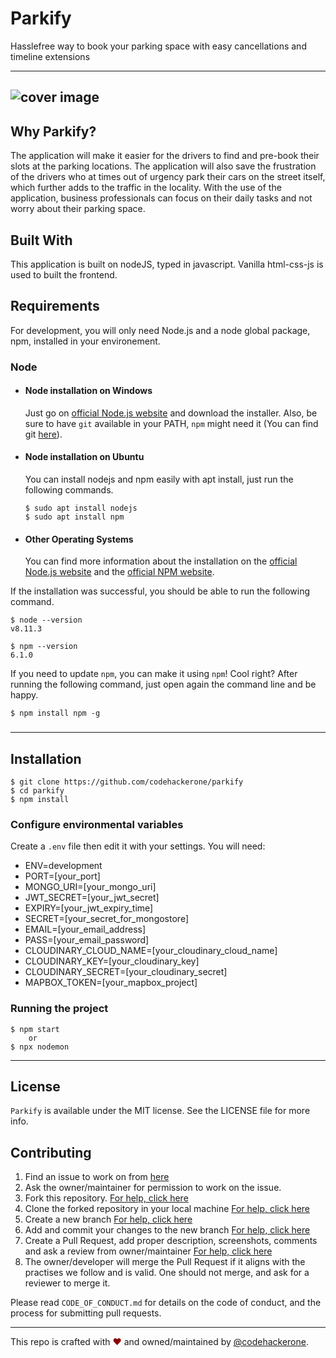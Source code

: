 # Parkify

Hasslefree way to book your parking space with easy cancellations and timeline extensions

---

## ![cover image](https://github.com/Codehackerone/parkify/blob/main/public/img/coverpage.png)

## Why Parkify?

The application will make it easier for the drivers to find and pre-book their slots at the parking locations. The application will also save the frustration of the drivers who at times out of urgency park their cars on the street itself, which further adds to the traffic in the locality. With the use of the application, business professionals can focus on their daily tasks and not worry about their parking space.

## Built With

This application is built on nodeJS, typed in javascript. Vanilla html-css-js is used to built the frontend.

## Requirements

For development, you will only need Node.js and a node global package, npm, installed in your environement.

### Node

-   #### Node installation on Windows

    Just go on [official Node.js website](https://nodejs.org/) and download the installer.
    Also, be sure to have `git` available in your PATH, `npm` might need it (You can find git [here](https://git-scm.com/)).

-   #### Node installation on Ubuntu

    You can install nodejs and npm easily with apt install, just run the following commands.

        $ sudo apt install nodejs
        $ sudo apt install npm

-   #### Other Operating Systems
    You can find more information about the installation on the [official Node.js website](https://nodejs.org/) and the [official NPM website](https://npmjs.org/).

If the installation was successful, you should be able to run the following command.

    $ node --version
    v8.11.3

    $ npm --version
    6.1.0

If you need to update `npm`, you can make it using `npm`! Cool right? After running the following command, just open again the command line and be happy.

    $ npm install npm -g

###

---

## Installation

    $ git clone https://github.com/codehackerone/parkify
    $ cd parkify
    $ npm install

### Configure environmental variables

Create a `.env` file then edit it with your settings. You will need:

-   ENV=development
-   PORT=[your_port]
-   MONGO_URI=[your_mongo_uri]
-   JWT_SECRET=[your_jwt_secret]
-   EXPIRY=[your_jwt_expiry_time]
-   SECRET=[your_secret_for_mongostore]
-   EMAIL=[your_email_address]
-   PASS=[your_email_password]
-   CLOUDINARY_CLOUD_NAME=[your_cloudinary_cloud_name]
-   CLOUDINARY_KEY=[your_cloudinary_key]
-   CLOUDINARY_SECRET=[your_cloudinary_secret]
-   MAPBOX_TOKEN=[your_mapbox_project]

### Running the project

    $ npm start
        or
    $ npx nodemon

---

## License

`Parkify` is available under the MIT license. See the LICENSE file for more info.

## Contributing

1. Find an issue to work on from [here](https://github.com/codehackerone/parkify/issues)
2. Ask the owner/maintainer for permission to work on the issue.
3. Fork this repository. [For help, click here](https://docs.github.com/en/get-started/quickstart/fork-a-repo)
4. Clone the forked repository in your local machine [For help, click here](https://docs.github.com/en/repositories/creating-and-managing-repositories/cloning-a-repository)
5. Create a new branch [For help, click here](https://github.com/Kunena/Kunena-Forum/wiki/Create-a-new-branch-with-git-and-manage-branches)
6. Add and commit your changes to the new branch [For help, click here](https://stackoverflow.com/questions/14655816/how-to-commit-changes-to-another-pre-existent-branch#:~:text=First%2C%20checkout%20to%20your%20new,show%20up%20on%20the%20remote.)
7. Create a Pull Request, add proper description, screenshots, comments and ask a review from owner/maintainer [For help, click here](https://docs.github.com/en/github/collaborating-with-pull-requests/proposing-changes-to-your-work-with-pull-requests/creating-a-pull-request-from-a-fork)
8. The owner/developer will merge the Pull Request if it aligns with the practises we follow and is valid. One should not merge, and ask for a reviewer to merge it.

Please read `CODE_OF_CONDUCT.md` for details on the code of conduct, and the process for submitting pull requests.

---

This repo is crafted with <span style="color: #8b0000;">&hearts;</span> and owned/maintained by <a href="https://github.com/codehackerone">@codehackerone</a>.

